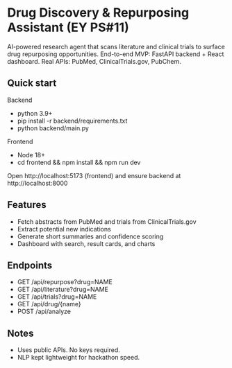 # Drug Discovery & Repurposing Assistant (EY PS#11)

AI-powered research agent that scans literature and clinical trials to surface drug repurposing opportunities. End-to-end MVP: FastAPI backend + React dashboard. Real APIs: PubMed, ClinicalTrials.gov, PubChem.

## Quick start

Backend
- python 3.9+
- pip install -r backend/requirements.txt
- python backend/main.py

Frontend
- Node 18+
- cd frontend && npm install && npm run dev

Open http://localhost:5173 (frontend) and ensure backend at http://localhost:8000

## Features
- Fetch abstracts from PubMed and trials from ClinicalTrials.gov
- Extract potential new indications
- Generate short summaries and confidence scoring
- Dashboard with search, result cards, and charts

## Endpoints
- GET /api/repurpose?drug=NAME
- GET /api/literature?drug=NAME
- GET /api/trials?drug=NAME
- GET /api/drug/{name}
- POST /api/analyze

## Notes
- Uses public APIs. No keys required.
- NLP kept lightweight for hackathon speed.

